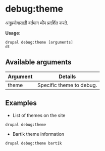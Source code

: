 # debug:theme
अनुप्रयोगासाठी वर्तमान थीम प्रदर्शित करते.

**Usage:**
```
drupal debug:theme [arguments]
dt
```

## Available arguments
Argument | Details
---------|-------------
theme | Specific theme to debug.

## Examples
* List of themes on the site
```
drupal debug:theme
```
* Bartik theme information
```
drupal debug:theme bartik
```
